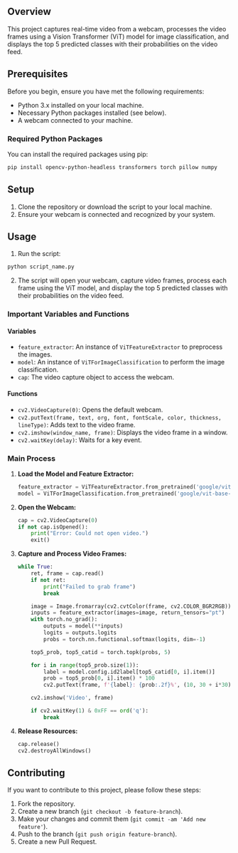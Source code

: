 

## Overview

This project captures real-time video from a webcam, processes the video frames using a Vision Transformer (ViT) model for image classification, and displays the top 5 predicted classes with their probabilities on the video feed.

## Prerequisites

Before you begin, ensure you have met the following requirements:
- Python 3.x installed on your local machine.
- Necessary Python packages installed (see below).
- A webcam connected to your machine.

### Required Python Packages

You can install the required packages using pip:

```sh
pip install opencv-python-headless transformers torch pillow numpy
```

## Setup

1. Clone the repository or download the script to your local machine.
2. Ensure your webcam is connected and recognized by your system.

## Usage

1. Run the script:

```sh
python script_name.py
```

2. The script will open your webcam, capture video frames, process each frame using the ViT model, and display the top 5 predicted classes with their probabilities on the video feed.

### Important Variables and Functions

#### Variables

- `feature_extractor`: An instance of `ViTFeatureExtractor` to preprocess the images.
- `model`: An instance of `ViTForImageClassification` to perform the image classification.
- `cap`: The video capture object to access the webcam.

#### Functions

- `cv2.VideoCapture(0)`: Opens the default webcam.
- `cv2.putText(frame, text, org, font, fontScale, color, thickness, lineType)`: Adds text to the video frame.
- `cv2.imshow(window_name, frame)`: Displays the video frame in a window.
- `cv2.waitKey(delay)`: Waits for a key event.

### Main Process

1. **Load the Model and Feature Extractor:**
   ```python
   feature_extractor = ViTFeatureExtractor.from_pretrained('google/vit-base-patch16-224')
   model = ViTForImageClassification.from_pretrained('google/vit-base-patch16-224')
   ```

2. **Open the Webcam:**
   ```python
   cap = cv2.VideoCapture(0)
   if not cap.isOpened():
       print("Error: Could not open video.")
       exit()
   ```

3. **Capture and Process Video Frames:**
   ```python
   while True:
       ret, frame = cap.read()
       if not ret:
           print("Failed to grab frame")
           break

       image = Image.fromarray(cv2.cvtColor(frame, cv2.COLOR_BGR2RGB))
       inputs = feature_extractor(images=image, return_tensors="pt")
       with torch.no_grad():
           outputs = model(**inputs)
           logits = outputs.logits
           probs = torch.nn.functional.softmax(logits, dim=-1)

       top5_prob, top5_catid = torch.topk(probs, 5)

       for i in range(top5_prob.size(1)):
           label = model.config.id2label[top5_catid[0, i].item()]
           prob = top5_prob[0, i].item() * 100
           cv2.putText(frame, f'{label}: {prob:.2f}%', (10, 30 + i*30), cv2.FONT_HERSHEY_SIMPLEX, 0.8, (255, 255, 255), 2, cv2.LINE_AA)

       cv2.imshow('Video', frame)

       if cv2.waitKey(1) & 0xFF == ord('q'):
           break
   ```

4. **Release Resources:**
   ```python
   cap.release()
   cv2.destroyAllWindows()
   ```

## Contributing

If you want to contribute to this project, please follow these steps:

1. Fork the repository.
2. Create a new branch (`git checkout -b feature-branch`).
3. Make your changes and commit them (`git commit -am 'Add new feature'`).
4. Push to the branch (`git push origin feature-branch`).
5. Create a new Pull Request.
